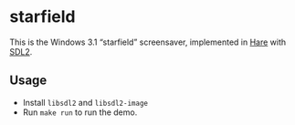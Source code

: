 # starfield

This is the Windows 3.1 “starfield” screensaver, implemented in [Hare] with [SDL2].

[Hare]: https://harelang.org
[SDL2]: https://libsdl.org

## Usage

* Install `libsdl2` and `libsdl2-image`
* Run `make run` to run the demo.
